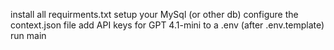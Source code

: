 install all requirments.txt
setup your MySql (or other db)
configure the context.json file
add API keys for GPT 4.1-mini to a .env (after .env.template)
run main
